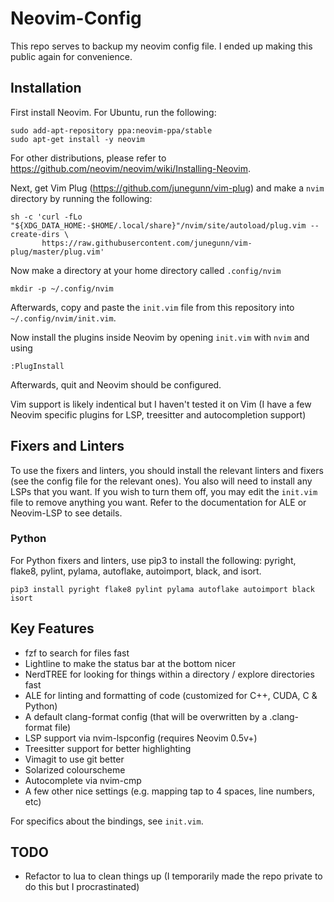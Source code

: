 # Neovim-Config

This repo serves to backup my neovim config file. I ended up making this public
again for convenience.

## Installation

First install Neovim. For Ubuntu, run the following:
```
sudo add-apt-repository ppa:neovim-ppa/stable
sudo apt-get install -y neovim
```
For other distributions, please refer to https://github.com/neovim/neovim/wiki/Installing-Neovim.

Next, get Vim Plug (https://github.com/junegunn/vim-plug) and make a `nvim` directory by running the following:
```
sh -c 'curl -fLo "${XDG_DATA_HOME:-$HOME/.local/share}"/nvim/site/autoload/plug.vim --create-dirs \
       https://raw.githubusercontent.com/junegunn/vim-plug/master/plug.vim'
```

Now make a directory at your home directory called `.config/nvim`
```
mkdir -p ~/.config/nvim
```
Afterwards, copy and paste the `init.vim` file from this repository into `~/.config/nvim/init.vim`.

Now install the plugins inside Neovim by opening `init.vim` with `nvim` and using
```
:PlugInstall
```
Afterwards, quit and Neovim should be configured.

Vim support is likely indentical but I haven't tested it on Vim (I have a few
Neovim specific plugins for LSP, treesitter and autocompletion support)

## Fixers and Linters
To use the fixers and linters, you should install the relevant linters and fixers
(see the config file for the relevant ones). You also will need to install any
LSPs that you want. If you wish to turn them off, you may edit the `init.vim` file
to remove anything you want. Refer to the documentation for ALE or Neovim-LSP to
see details.

### Python
For Python fixers and linters, use pip3 to install the following: pyright,
flake8, pylint, pylama, autoflake, autoimport, black, and isort.
```
pip3 install pyright flake8 pylint pylama autoflake autoimport black isort
```

## Key Features
- fzf to search for files fast
- Lightline to make the status bar at the bottom nicer
- NerdTREE for looking for things within a directory / explore directories fast
- ALE for linting and formatting of code (customized for C++, CUDA, C & Python)
- A default clang-format config (that will be overwritten by a .clang-format
  file)
- LSP support via nvim-lspconfig (requires Neovim 0.5v+)
- Treesitter support for better highlighting
- Vimagit to use git better
- Solarized colourscheme
- Autocomplete via nvim-cmp
- A few other nice settings (e.g. mapping tap to 4 spaces, line numbers, etc)

For specifics about the bindings, see `init.vim`.

## TODO
- Refactor to lua to clean things up (I temporarily made the repo private to do
  this but I procrastinated)
